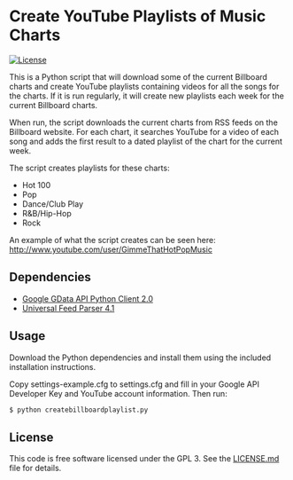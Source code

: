 Create YouTube Playlists of Music Charts
========================================

[![License](https://img.shields.io/badge/License-GPL3-blue.svg)](COPYING)

This is a Python script that will download some of the current Billboard charts
and create YouTube playlists containing videos for all the songs for the charts.
If it is run regularly, it will create new playlists each week for the
current Billboard charts.

When run, the script downloads the current charts from RSS feeds on the
Billboard website.  For each chart, it searches YouTube for a video of each
song and adds the first result to a dated playlist of the chart for the current
week.

The script creates playlists for these charts:

- Hot 100
- Pop
- Dance/Club Play
- R&B/Hip-Hop
- Rock

An example of what the script creates can be seen here:
http://www.youtube.com/user/GimmeThatHotPopMusic

Dependencies
------------
- [Google GData API Python Client 2.0](http://code.google.com/p/gdata-python-client/)
- [Universal Feed Parser 4.1](http://code.google.com/p/feedparser/)

Usage
-----
Download the Python dependencies and install them using the included
installation instructions.

Copy settings-example.cfg to settings.cfg and fill in your Google API Developer
Key and YouTube account information.  Then run:

```sh
$ python createbillboardplaylist.py
```

License
-------
This code is free software licensed under the GPL 3. See the
[LICENSE.md](LICENSE.md) file for details.
